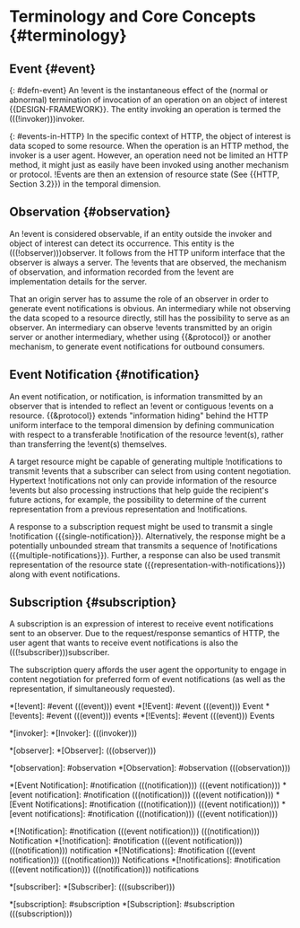 # Terminology and Core Concepts {#terminology}

## Event {#event}

{: #defn-event}
An !event is the instantaneous effect of the (normal or abnormal) termination of invocation of an operation on an object of interest {{DESIGN-FRAMEWORK}}. The entity invoking an operation is termed the (((!invoker)))i&zwnj;nvoker.

{: #events-in-HTTP}
In the specific context of HTTP, the object of interest is data scoped to some resource. When the operation is an HTTP method, the invoker is a user agent. However, an operation need not be limited an HTTP method, it might just as easily have been invoked using another mechanism or protocol. !Events are then an extension of resource state (See {{HTTP, Section 3.2}}) in the temporal dimension.

## Observation {#observation}

An !event is considered observable, if an entity outside the invoker and object of interest can detect its occurrence. This entity is the (((!observer)))o&zwnj;bserver. It follows from the HTTP uniform interface that the observer is always a server. The !events that are observed, the mechanism of observation, and information recorded from the !event are implementation details for the server.

That an origin server has to assume the role of an observer in order to generate event notifications is obvious. An intermediary while not observing the data scoped to a resource directly, still has the possibility to serve as an observer. An intermediary can observe !events transmitted by an origin server or another intermediary, whether using {{&protocol}} or another mechanism, to generate event notifications for outbound consumers.

## Event Notification {#notification}

An event notification, or notification, is information transmitted by an observer that is intended to reflect an !event or contiguous !events on a resource. {{&protocol}} extends "information hiding" behind the HTTP uniform interface to the temporal dimension by defining communication with respect to a transferable !notification of the resource !event(s), rather than transferring the !event(s) themselves.

A target resource might be capable of generating multiple !notifications to transmit !events that a subscriber can select from using content negotiation. Hypertext !notifications not only can provide information of the resource !events but also processing instructions that help guide the recipient's future actions, for example, the possibility to determine of the current representation from a previous representation and !notifications.

A response to a subscription request might be used to transmit a single !notification ({{single-notification}}). Alternatively, the response might be a potentially unbounded stream that transmits a sequence of !notifications ({{multiple-notifications}}). Further, a response can also be used transmit representation of the resource state ({{representation-with-notifications}}) along with event notifications.

## Subscription {#subscription}

A subscription is an expression of interest to receive event notifications sent to an observer. Due to the request/response semantics of HTTP, the user agent that wants to receive event notifications is also the (((!subscriber)))s&zwnj;ubscriber.

The subscription query affords the user agent the opportunity to engage in content negotiation for preferred form of event notifications (as well as the representation, if simultaneously requested).

*[!event]: #event (((event))) event
*[!Event]: #event (((event))) Event
*[!events]: #event (((event))) events
*[!Events]: #event (((event))) Events

*[invoker]:
*[Invoker]: (((invoker)))

*[observer]:
*[Observer]: (((observer)))

*[observation]: #observation
*[Observation]: #observation (((observation)))

*[Event Notification]: #notification (((notification))) (((event notification)))
*[event notification]: #notification (((notification))) (((event notification)))
*[Event Notifications]: #notification (((notification))) (((event notification)))
*[event notifications]: #notification (((notification))) (((event notification)))

*[!Notification]: #notification (((event notification))) (((notification))) Notification
*[!notification]: #notification (((event notification))) (((notification))) notification
*[!Notifications]: #notification (((event notification))) (((notification))) Notifications
*[!notifications]: #notification (((event notification))) (((notification))) notifications

*[subscriber]:
*[Subscriber]: (((subscriber)))

*[subscription]: #subscription
*[Subscription]: #subscription (((subscription)))
